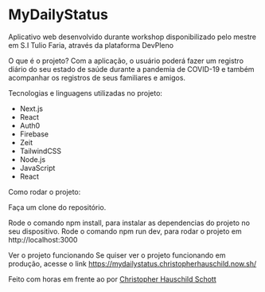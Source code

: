 # MyDailyStatus
Aplicativo web desenvolvido durante workshop disponibilizado pelo mestre em S.I Tulio Faria, através da plataforma DevPleno

O que é o projeto?
Com a aplicação, o usuário poderá fazer um registro diário do seu estado de saúde durante a pandemia de COVID-19 e também acompanhar os registros de seus familiares e amigos.

Tecnologias e linguagens utilizadas no projeto:

<ul>
<li>Next.js</li>
<li>React</li>
<li>Auth0</li>
<li>Firebase</li>
<li>Zeit</li>
<li>TailwindCSS</li>
<li>Node.js</li>
<li>JavaScript</li>
<li>React</li>
</ul>

Como rodar o projeto:

Faça um clone do repositório.

Rode o comando npm install, para instalar as dependencias do projeto no seu dispositivo.
Rode o comando npm run dev, para rodar o projeto em http://localhost:3000

Ver o projeto funcionando
Se quiser ver o projeto funcionando em produção, acesse o link https://mydailystatus.christopherhauschild.now.sh/

Feito com horas em frente ao <i class="fas fa-laptop-code"></i> por <a href="https://github.com/ChristopherHauschild"> Christopher Hauschild Schott </a>

